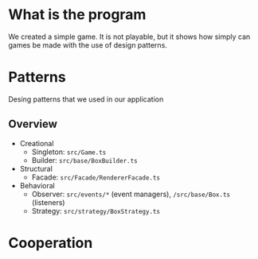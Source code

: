# What is the program
We created a simple game. It is not playable, but it shows how simply can games be made with the use of design patterns.



# Patterns
Desing patterns that we used in our application

## Overview
* Creational
  * Singleton: `src/Game.ts`
  * Builder: `src/base/BoxBuilder.ts`
* Structural
  * Facade: `src/Facade/RendererFacade.ts`
* Behavioral
  * Observer: `src/events/*` (event managers), `/src/base/Box.ts` (listeners)
  * Strategy: `src/strategy/BoxStrategy.ts`




# Cooperation
